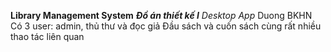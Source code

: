 **Library Management System**
***Đồ án thiết kế I***
*Desktop App*
Duong BKHN
Có 3 user: admin, thủ thư và đọc giả
Đầu sách và cuốn sách
cùng rất nhiều thao tác liên quan 
